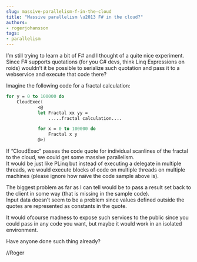 ```yaml
---
slug: massive-parallelism-f-in-the-cloud
title: "Massive parallelism \u2013 F# in the cloud?"
authors:
- rogerjohansson
tags:
- parallelism
---
```

I’m still trying to learn a bit of F# and I thought of a quite nice experiment.  
Since F# supports quotations (for you C# devs, think Linq Expressions on roids) wouldn’t it be possible to serialize such quotation and pass it to a webservice and execute that code there?

<!-- truncate -->

Imagine the following code for a fractal calculation:

```fsharp
for y = 0 to 100000 do
    CloudExec(
            <@
            let Fractal xx yy =
                .....fractal calculation....

            for x = 0 to 100000 do
                Fractal x y
            @>)
```

If “CloudExec” passes the code quote for individual scanlines of the fractal to the cloud, we could get some massive parallelism.  
It would be just like PLinq but instead of executing a delegate in multiple threads, we would execute blocks of code on multiple threads on multiple machines (please ignore how naïve the code sample above is).

The biggest problem as far as I can tell would be to pass a result set back to the client in some way (that is missing in the sample code).  
Input data doesn’t seem to be a problem since values defined outside the quotes are represented as constants in the quote.

It would ofcourse madness to expose such services to the public since you could pass in any code you want, but maybe it would work in an isolated environment.

Have anyone done such thing already?

//Roger
